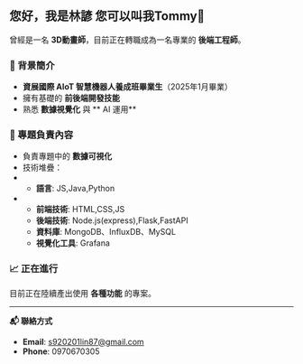 ## 您好，我是林諺 您可以叫我Tommy👋

曾經是一名 **3D動畫師**，目前正在轉職成為一名專業的 **後端工程師**。

### 🌟 背景簡介
- **資展國際 AIoT 智慧機器人養成班畢業生**（2025年1月畢業）
- 擁有基礎的 **前後端開發技能**
- 熟悉 **數據視覺化** 與 ** AI 運用**

### 💼 專題負責內容
- 負責專題中的 **數據可視化**
- 技術堆疊：
- - **語言**: JS,Java,Python
- - **前端技術**: HTML,CSS,JS
  - **後端技術**: Node.js(express),Flask,FastAPI  
  - **資料庫**: MongoDB、InfluxDB、MySQL 
  - **視覺化工具**: Grafana

### 📈 正在進行
目前正在陸續產出使用 **各種功能** 的專案。

---

**📬 聯絡方式**

- **Email**: s920201lin87@gmail.com  
- **Phone**: 0970670305
